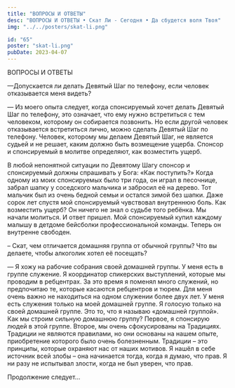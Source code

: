```yaml
---
title: "ВОПРОСЫ И ОТВЕТЫ"
desc: "ВОПРОСЫ И ОТВЕТЫ • Скат Ли - Сегодня • Да сбудется воля Твоя"
img: "../../posters/skat-li.png"

id: "65"
poster: "skat-li.png"
pubDate: 2023-04-07
---
```




ВОПРОСЫ И ОТВЕТЫ

—Допускается ли делать Девятый Шаг по телефону, если человек отказывается меня видеть?

— Из моего опыта следует, когда спонсируемый хочет делать Девятый Шаг по телефону, это означает, что ему нужно встретиться с тем человеком, которому он собирается позвонить. Но если другой человек отказывается встретиться лично, можно сделать Девятый Шаг по телефону. Человек, которому мы делаем Девятый Шаг, не является судьей и не решает, каким должно быть возмещение ущерба. Спонсор и спонсируемый в молитве определяют, как возместить ущерб.

В любой непонятной ситуации по Девятому Шагу спонсор и спонсируемый должны спрашивать у Бога: «Как поступить?» Когда одному из моих спонсируемых было три года, он играл в песочнице, забрал шапку у соседского мальчика и забросил её на дерево. Тот мальчик был из очень бедной семьи и остался зимой без шапки. Даже сорок лет спустя мой спонсируемый чувствовал внутреннюю боль. Как возместить ущерб? Он ничего не знал о судьбе того ребёнка. Мы начали молиться. И ответ пришел. Мой спонсируемый купил каждому малышу в детдоме бейсболки профессиональной команды. Теперь он внутренне свободен.

– Скат, чем отличается домашняя группа от обычной группы? Что вы делаете, чтобы алкоголик хотел её посещать?

— Я хожу на рабочие собрания своей домашней группы. У меня есть в группе служение. Я координатор спикерских выступлений, которые мы проводим в ребцентрах. За это время я поменял много служений, но предпочитаю те, которые касаются ребцентров и тюрем. Для меня очень важно не находиться на одном служении более двух лет. У меня есть служения только на моей домашней группе. Я голосую только на своей домашней группе. Это то, что я называю «домашней группой». Как мы строим сильную домашнюю группу? Первое, я спонсирую людей в этой группе. Второе, мы очень сфокусированы на Традициях. Традиции не являются правилами, но они основаны на нашем опыте, приобретение которого было очень болезненным. Традиции – это принципы, которые охраняют нас от наших мотивов. Я нашёл в себе источник всей злобы – она начинается тогда, когда я думаю, что прав. Я ни разу не испытывал злости, когда не был уверен, что прав.

Продолжение следует…




